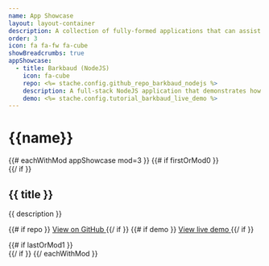 ```yaml
---
name: App Showcase
layout: layout-container
description: A collection of fully-formed applications that can assist in quick-starting your own SKY API applications
order: 3
icon: fa fa-fw fa-cube
showBreadcrumbs: true
appShowcase:
  - title: Barkbaud (NodeJS)
    icon: fa-cube
    repo: <%= stache.config.github_repo_barkbaud_nodejs %>
    description: A full-stack NodeJS application that demonstrates how to access constituent data via SKY API, implements a front-end using SKY UX, and negotiates security using OAuth 2.0 Authorization Code Flow
    demo: <%= stache.config.tutorial_barkbaud_live_demo %>
---
```


# {{name}}

<div class="showcase">
  <div class="clearfix"></div>
  {{# eachWithMod appShowcase mod=3 }}
    {{# if firstOrMod0 }}
    <div class="row showcase-row">
    {{/ if }}
      <div class="col-sm-6 col-md-4">
        <i class="fa fa-fw {{ icon }} showcase-icon"></i>
        <div class="showcase-desc">
          <h2>{{ title }}</h2>
          <p>{{ description }}</p>
          <p>
            {{# if repo }}
              <a class="btn btn-primary" href="{{ repo }}" target="_blank">
                <i class="fa fa-github"></i> View on GitHub
              </a>
            {{/ if }}
            {{# if demo }}
              <a class="btn btn-default" href="{{ demo }}" target="_blank">
                <i class="fa fa-globe"></i> View live demo
              </a>
            {{/ if }}
          </p>
        </div>
      </div>
    {{# if lastOrMod1 }}
    </div>
    {{/ if }}
  {{/ eachWithMod }}
</div>
